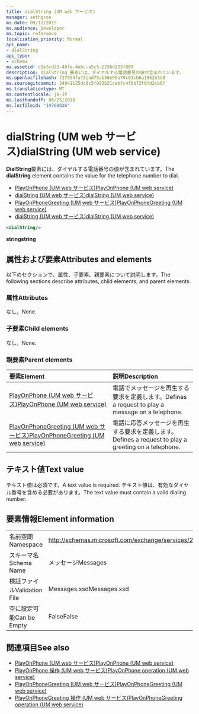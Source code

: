 ```yaml
---
title: dialString (UM web サービス)
manager: sethgros
ms.date: 09/17/2015
ms.audience: Developer
ms.topic: reference
localization_priority: Normal
api_name:
- dialString
api_type:
- schema
ms.assetid: d1e3cd23-48fe-4ebc-a5c5-2226d223f800
description: DialString 要素には、ダイヤルする電話番号の値が含まれています。
ms.openlocfilehash: f27934fa73ead75ab50e99a79c01cb6a1062e3d8
ms.sourcegitcommit: 34041125dc8c5f993b21cebfc4f8b72f0fd2cb6f
ms.translationtype: MT
ms.contentlocale: ja-JP
ms.lasthandoff: 06/25/2018
ms.locfileid: "19760036"
---
```

# <a name="dialstring-um-web-service"></a><span data-ttu-id="8787e-103">dialString (UM web サービス)</span><span class="sxs-lookup"><span data-stu-id="8787e-103">dialString (UM web service)</span></span>

<span data-ttu-id="8787e-104">**DialString**要素には、ダイヤルする電話番号の値が含まれています。</span><span class="sxs-lookup"><span data-stu-id="8787e-104">The **dialString** element contains the value for the telephone number to dial.</span></span> 
  
- [<span data-ttu-id="8787e-105">PlayOnPhone (UM web サービス)</span><span class="sxs-lookup"><span data-stu-id="8787e-105">PlayOnPhone (UM web service)</span></span>](playonphone-um-web-service.md) 
- [<span data-ttu-id="8787e-106">dialString (UM web サービス)</span><span class="sxs-lookup"><span data-stu-id="8787e-106">dialString (UM web service)</span></span>](dialstring-um-web-service.md) 
- [<span data-ttu-id="8787e-107">PlayOnPhoneGreeting (UM web サービス)</span><span class="sxs-lookup"><span data-stu-id="8787e-107">PlayOnPhoneGreeting (UM web service)</span></span>](playonphonegreeting-um-web-service.md) 
- [<span data-ttu-id="8787e-108">dialString (UM web サービス)</span><span class="sxs-lookup"><span data-stu-id="8787e-108">dialString (UM web service)</span></span>](dialstring-um-web-service.md)
  
```xml
<dialString/>
```

 <span data-ttu-id="8787e-109">**string**</span><span class="sxs-lookup"><span data-stu-id="8787e-109">**string**</span></span>
## <a name="attributes-and-elements"></a><span data-ttu-id="8787e-110">属性および要素</span><span class="sxs-lookup"><span data-stu-id="8787e-110">Attributes and elements</span></span>

<span data-ttu-id="8787e-111">以下のセクションで、属性、子要素、親要素について説明します。</span><span class="sxs-lookup"><span data-stu-id="8787e-111">The following sections describe attributes, child elements, and parent elements.</span></span>
  
### <a name="attributes"></a><span data-ttu-id="8787e-112">属性</span><span class="sxs-lookup"><span data-stu-id="8787e-112">Attributes</span></span>

<span data-ttu-id="8787e-113">なし。</span><span class="sxs-lookup"><span data-stu-id="8787e-113">None.</span></span>
  
### <a name="child-elements"></a><span data-ttu-id="8787e-114">子要素</span><span class="sxs-lookup"><span data-stu-id="8787e-114">Child elements</span></span>

<span data-ttu-id="8787e-115">なし。</span><span class="sxs-lookup"><span data-stu-id="8787e-115">None.</span></span>
  
### <a name="parent-elements"></a><span data-ttu-id="8787e-116">親要素</span><span class="sxs-lookup"><span data-stu-id="8787e-116">Parent elements</span></span>

|<span data-ttu-id="8787e-117">**要素**</span><span class="sxs-lookup"><span data-stu-id="8787e-117">**Element**</span></span>|<span data-ttu-id="8787e-118">**説明**</span><span class="sxs-lookup"><span data-stu-id="8787e-118">**Description**</span></span>|
|:-----|:-----|
|[<span data-ttu-id="8787e-119">PlayOnPhone (UM web サービス)</span><span class="sxs-lookup"><span data-stu-id="8787e-119">PlayOnPhone (UM web service)</span></span>](playonphone-um-web-service.md) <br/> |<span data-ttu-id="8787e-120">電話でメッセージを再生する要求を定義します。</span><span class="sxs-lookup"><span data-stu-id="8787e-120">Defines a request to play a message on a telephone.</span></span>  <br/> |
|[<span data-ttu-id="8787e-121">PlayOnPhoneGreeting (UM web サービス)</span><span class="sxs-lookup"><span data-stu-id="8787e-121">PlayOnPhoneGreeting (UM web service)</span></span>](playonphonegreeting-um-web-service.md) <br/> |<span data-ttu-id="8787e-122">電話に応答メッセージを再生する要求を定義します。</span><span class="sxs-lookup"><span data-stu-id="8787e-122">Defines a request to play a greeting on a telephone.</span></span>  <br/> |
   
## <a name="text-value"></a><span data-ttu-id="8787e-123">テキスト値</span><span class="sxs-lookup"><span data-stu-id="8787e-123">Text value</span></span>

<span data-ttu-id="8787e-124">テキスト値は必須です。</span><span class="sxs-lookup"><span data-stu-id="8787e-124">A text value is required.</span></span> <span data-ttu-id="8787e-125">テキスト値は、有効なダイヤル番号を含める必要があります。</span><span class="sxs-lookup"><span data-stu-id="8787e-125">The text value must contain a valid dialing number.</span></span>
  
## <a name="element-information"></a><span data-ttu-id="8787e-126">要素情報</span><span class="sxs-lookup"><span data-stu-id="8787e-126">Element information</span></span>

|||
|:-----|:-----|
|<span data-ttu-id="8787e-127">名前空間</span><span class="sxs-lookup"><span data-stu-id="8787e-127">Namespace</span></span>  <br/> |http://schemas.microsoft.com/exchange/services/2006/messages  <br/> |
|<span data-ttu-id="8787e-128">スキーマ名</span><span class="sxs-lookup"><span data-stu-id="8787e-128">Schema Name</span></span>  <br/> |<span data-ttu-id="8787e-129">メッセージ</span><span class="sxs-lookup"><span data-stu-id="8787e-129">Messages</span></span>  <br/> |
|<span data-ttu-id="8787e-130">検証ファイル</span><span class="sxs-lookup"><span data-stu-id="8787e-130">Validation File</span></span>  <br/> |<span data-ttu-id="8787e-131">Messages.xsd</span><span class="sxs-lookup"><span data-stu-id="8787e-131">Messages.xsd</span></span>  <br/> |
|<span data-ttu-id="8787e-132">空に設定可能</span><span class="sxs-lookup"><span data-stu-id="8787e-132">Can be Empty</span></span>  <br/> |<span data-ttu-id="8787e-133">False</span><span class="sxs-lookup"><span data-stu-id="8787e-133">False</span></span>  <br/> |
   
## <a name="see-also"></a><span data-ttu-id="8787e-134">関連項目</span><span class="sxs-lookup"><span data-stu-id="8787e-134">See also</span></span>

- [<span data-ttu-id="8787e-135">PlayOnPhone (UM web サービス)</span><span class="sxs-lookup"><span data-stu-id="8787e-135">PlayOnPhone (UM web service)</span></span>](playonphone-um-web-service.md)  
- [<span data-ttu-id="8787e-136">PlayOnPhone 操作 (UM web サービス)</span><span class="sxs-lookup"><span data-stu-id="8787e-136">PlayOnPhone operation (UM web service)</span></span>](playonphone-operation-um-web-service.md)  
- [<span data-ttu-id="8787e-137">PlayOnPhoneGreeting (UM web サービス)</span><span class="sxs-lookup"><span data-stu-id="8787e-137">PlayOnPhoneGreeting (UM web service)</span></span>](playonphonegreeting-um-web-service.md)  
- [<span data-ttu-id="8787e-138">PlayOnPhoneGreeting 操作 (UM web サービス)</span><span class="sxs-lookup"><span data-stu-id="8787e-138">PlayOnPhoneGreeting operation (UM web service)</span></span>](playonphonegreeting-operation-um-web-service.md)

